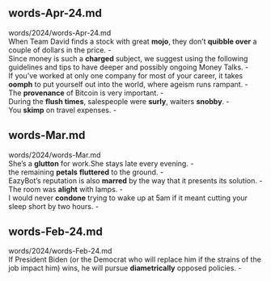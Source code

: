 ## words-Apr-24.md ##  
words/2024/words-Apr-24.md  
When Team David finds a stock with great **mojo**, they don’t **quibble over** a couple of dollars in the price. -  
Since money is such a **charged** subject, we suggest using the following guidelines and tips to have deeper and possibly ongoing Money Talks. -  
If you’ve worked at only one company for most of your career, it takes **oomph** to put yourself out into the world, where ageism runs rampant. -  
The **provenance** of Bitcoin is very important. -  
During the **flush times**, salespeople were **surly**, waiters **snobby**. -  
You **skimp** on travel expenses. -  

## words-Mar.md ##  
words/2024/words-Mar.md  
She’s a **glutton** for work.She stays late every evening. -  
the remaining **petals** **fluttered** to the ground. -  
EazyBot’s reputation is also **marred** by the way that it presents its solution. -  
The room was **alight** with lamps. -  
I would never **condone** trying to wake up at 5am if it meant cutting your sleep short by two hours. -  

## words-Feb-24.md ##  
words/2024/words-Feb-24.md  
If President Biden (or the Democrat who will replace him if the strains of the job impact him) wins, he will pursue **diametrically** opposed policies. -  
